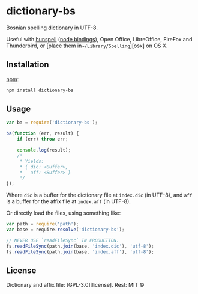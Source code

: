 # dictionary-bs

Bosnian spelling dictionary in UTF-8.

Useful with [hunspell][hunspell] ([node bindings][nodehun]), Open Office, LibreOffice, FireFox and Thunderbird, or [place them in`~/Library/Spelling`][osx] on OS X.

## Installation

[npm][npm]:

```bash
npm install dictionary-bs
```

## Usage

```js
var ba = require('dictionary-bs');

ba(function (err, result) {
    if (err) throw err;

    console.log(result);
    /*
     * Yields:
     * { dic: <Buffer>,
     *   aff: <Buffer> }
     */
});
```

Where `dic` is a buffer for the dictionary file at `index.dic` (in UTF-8), and
`aff` is a buffer for the affix file at `index.aff` (in UTF-8).

Or directly load the files, using something like:

```js
var path = require('path');
var base = require.resolve('dictionary-bs');

// NEVER USE `readFileSync` IN PRODUCTION.
fs.readFileSync(path.join(base, 'index.dic'), 'utf-8');
fs.readFileSync(path.join(base, 'index.aff'), 'utf-8');
```

## License

Dictionary and affix file: [GPL-3.0][license]. Rest: MIT ©

[hunspell]: http://hunspell.sourceforge.net

[nodehun]: https://github.com/nathanjsweet/nodehun

[npm]: https://docs.npmjs.com/cli/install

[home]: http://frontyard.co
